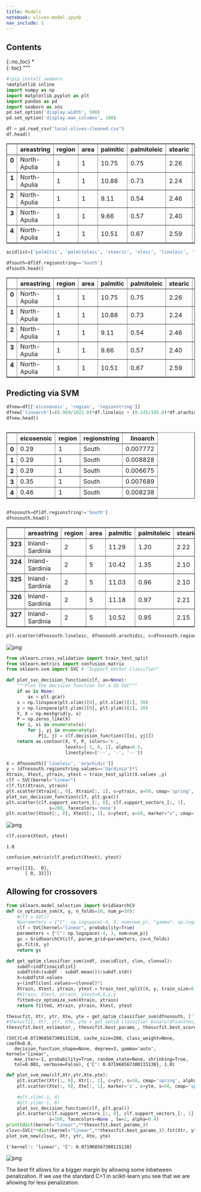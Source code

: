```yaml
---
title: Models
notebook: olives-model.ipynb
nav_include: 1
---
```


## Contents
{:.no_toc}
*  
{: toc}
"""

```python
#!pip install seaborn
%matplotlib inline
import numpy as np
import matplotlib.pyplot as plt
import pandas as pd
import seaborn as sns
pd.set_option('display.width', 500)
pd.set_option('display.max_columns', 100)
```




```python
df = pd.read_csv("local-olives-cleaned.csv")
df.head()
```





<div>
<style>
    .dataframe thead tr:only-child th {
        text-align: right;
    }

    .dataframe thead th {
        text-align: left;
    }

    .dataframe tbody tr th {
        vertical-align: top;
    }
</style>
<table border="1" class="dataframe">
  <thead>
    <tr style="text-align: right;">
      <th></th>
      <th>areastring</th>
      <th>region</th>
      <th>area</th>
      <th>palmitic</th>
      <th>palmitoleic</th>
      <th>stearic</th>
      <th>oleic</th>
      <th>linoleic</th>
      <th>linolenic</th>
      <th>arachidic</th>
      <th>eicosenoic</th>
      <th>regionstring</th>
    </tr>
  </thead>
  <tbody>
    <tr>
      <th>0</th>
      <td>North-Apulia</td>
      <td>1</td>
      <td>1</td>
      <td>10.75</td>
      <td>0.75</td>
      <td>2.26</td>
      <td>78.23</td>
      <td>6.72</td>
      <td>0.36</td>
      <td>0.60</td>
      <td>0.29</td>
      <td>South</td>
    </tr>
    <tr>
      <th>1</th>
      <td>North-Apulia</td>
      <td>1</td>
      <td>1</td>
      <td>10.88</td>
      <td>0.73</td>
      <td>2.24</td>
      <td>77.09</td>
      <td>7.81</td>
      <td>0.31</td>
      <td>0.61</td>
      <td>0.29</td>
      <td>South</td>
    </tr>
    <tr>
      <th>2</th>
      <td>North-Apulia</td>
      <td>1</td>
      <td>1</td>
      <td>9.11</td>
      <td>0.54</td>
      <td>2.46</td>
      <td>81.13</td>
      <td>5.49</td>
      <td>0.31</td>
      <td>0.63</td>
      <td>0.29</td>
      <td>South</td>
    </tr>
    <tr>
      <th>3</th>
      <td>North-Apulia</td>
      <td>1</td>
      <td>1</td>
      <td>9.66</td>
      <td>0.57</td>
      <td>2.40</td>
      <td>79.52</td>
      <td>6.19</td>
      <td>0.50</td>
      <td>0.78</td>
      <td>0.35</td>
      <td>South</td>
    </tr>
    <tr>
      <th>4</th>
      <td>North-Apulia</td>
      <td>1</td>
      <td>1</td>
      <td>10.51</td>
      <td>0.67</td>
      <td>2.59</td>
      <td>77.71</td>
      <td>6.72</td>
      <td>0.50</td>
      <td>0.80</td>
      <td>0.46</td>
      <td>South</td>
    </tr>
  </tbody>
</table>
</div>





```python
acidlist=['palmitic', 'palmitoleic', 'stearic', 'oleic', 'linoleic', 'linolenic', 'arachidic', 'eicosenoic']
```




```python
dfsouth=df[df.regionstring=='South']
dfsouth.head()
```





<div>
<style>
    .dataframe thead tr:only-child th {
        text-align: right;
    }

    .dataframe thead th {
        text-align: left;
    }

    .dataframe tbody tr th {
        vertical-align: top;
    }
</style>
<table border="1" class="dataframe">
  <thead>
    <tr style="text-align: right;">
      <th></th>
      <th>areastring</th>
      <th>region</th>
      <th>area</th>
      <th>palmitic</th>
      <th>palmitoleic</th>
      <th>stearic</th>
      <th>oleic</th>
      <th>linoleic</th>
      <th>linolenic</th>
      <th>arachidic</th>
      <th>eicosenoic</th>
      <th>regionstring</th>
    </tr>
  </thead>
  <tbody>
    <tr>
      <th>0</th>
      <td>North-Apulia</td>
      <td>1</td>
      <td>1</td>
      <td>10.75</td>
      <td>0.75</td>
      <td>2.26</td>
      <td>78.23</td>
      <td>6.72</td>
      <td>0.36</td>
      <td>0.60</td>
      <td>0.29</td>
      <td>South</td>
    </tr>
    <tr>
      <th>1</th>
      <td>North-Apulia</td>
      <td>1</td>
      <td>1</td>
      <td>10.88</td>
      <td>0.73</td>
      <td>2.24</td>
      <td>77.09</td>
      <td>7.81</td>
      <td>0.31</td>
      <td>0.61</td>
      <td>0.29</td>
      <td>South</td>
    </tr>
    <tr>
      <th>2</th>
      <td>North-Apulia</td>
      <td>1</td>
      <td>1</td>
      <td>9.11</td>
      <td>0.54</td>
      <td>2.46</td>
      <td>81.13</td>
      <td>5.49</td>
      <td>0.31</td>
      <td>0.63</td>
      <td>0.29</td>
      <td>South</td>
    </tr>
    <tr>
      <th>3</th>
      <td>North-Apulia</td>
      <td>1</td>
      <td>1</td>
      <td>9.66</td>
      <td>0.57</td>
      <td>2.40</td>
      <td>79.52</td>
      <td>6.19</td>
      <td>0.50</td>
      <td>0.78</td>
      <td>0.35</td>
      <td>South</td>
    </tr>
    <tr>
      <th>4</th>
      <td>North-Apulia</td>
      <td>1</td>
      <td>1</td>
      <td>10.51</td>
      <td>0.67</td>
      <td>2.59</td>
      <td>77.71</td>
      <td>6.72</td>
      <td>0.50</td>
      <td>0.80</td>
      <td>0.46</td>
      <td>South</td>
    </tr>
  </tbody>
</table>
</div>



## Predicting via SVM



```python
dfnew=df[['eicosenoic', 'region', 'regionstring']]
dfnew['linoarch']=(0.969/1022.0)*df.linoleic + (0.245/105.0)*df.arachidic
dfnew.head()
```





<div style="max-height:1000px;max-width:1500px;overflow:auto;">
<table border="1" class="dataframe">
  <thead>
    <tr style="text-align: right;">
      <th></th>
      <th>eicosenoic</th>
      <th>region</th>
      <th>regionstring</th>
      <th>linoarch</th>
    </tr>
  </thead>
  <tbody>
    <tr>
      <th>0</th>
      <td> 0.29</td>
      <td> 1</td>
      <td> South</td>
      <td> 0.007772</td>
    </tr>
    <tr>
      <th>1</th>
      <td> 0.29</td>
      <td> 1</td>
      <td> South</td>
      <td> 0.008828</td>
    </tr>
    <tr>
      <th>2</th>
      <td> 0.29</td>
      <td> 1</td>
      <td> South</td>
      <td> 0.006675</td>
    </tr>
    <tr>
      <th>3</th>
      <td> 0.35</td>
      <td> 1</td>
      <td> South</td>
      <td> 0.007689</td>
    </tr>
    <tr>
      <th>4</th>
      <td> 0.46</td>
      <td> 1</td>
      <td> South</td>
      <td> 0.008238</td>
    </tr>
  </tbody>
</table>
</div>





```python
dfnosouth=df[df.regionstring!='South']
dfnosouth.head()
```





<div>
<style>
    .dataframe thead tr:only-child th {
        text-align: right;
    }

    .dataframe thead th {
        text-align: left;
    }

    .dataframe tbody tr th {
        vertical-align: top;
    }
</style>
<table border="1" class="dataframe">
  <thead>
    <tr style="text-align: right;">
      <th></th>
      <th>areastring</th>
      <th>region</th>
      <th>area</th>
      <th>palmitic</th>
      <th>palmitoleic</th>
      <th>stearic</th>
      <th>oleic</th>
      <th>linoleic</th>
      <th>linolenic</th>
      <th>arachidic</th>
      <th>eicosenoic</th>
      <th>regionstring</th>
    </tr>
  </thead>
  <tbody>
    <tr>
      <th>323</th>
      <td>Inland-Sardinia</td>
      <td>2</td>
      <td>5</td>
      <td>11.29</td>
      <td>1.20</td>
      <td>2.22</td>
      <td>72.72</td>
      <td>11.12</td>
      <td>0.43</td>
      <td>0.98</td>
      <td>0.02</td>
      <td>Sardinia</td>
    </tr>
    <tr>
      <th>324</th>
      <td>Inland-Sardinia</td>
      <td>2</td>
      <td>5</td>
      <td>10.42</td>
      <td>1.35</td>
      <td>2.10</td>
      <td>73.76</td>
      <td>11.16</td>
      <td>0.35</td>
      <td>0.90</td>
      <td>0.03</td>
      <td>Sardinia</td>
    </tr>
    <tr>
      <th>325</th>
      <td>Inland-Sardinia</td>
      <td>2</td>
      <td>5</td>
      <td>11.03</td>
      <td>0.96</td>
      <td>2.10</td>
      <td>73.80</td>
      <td>10.85</td>
      <td>0.32</td>
      <td>0.94</td>
      <td>0.03</td>
      <td>Sardinia</td>
    </tr>
    <tr>
      <th>326</th>
      <td>Inland-Sardinia</td>
      <td>2</td>
      <td>5</td>
      <td>11.18</td>
      <td>0.97</td>
      <td>2.21</td>
      <td>72.79</td>
      <td>11.54</td>
      <td>0.35</td>
      <td>0.94</td>
      <td>0.02</td>
      <td>Sardinia</td>
    </tr>
    <tr>
      <th>327</th>
      <td>Inland-Sardinia</td>
      <td>2</td>
      <td>5</td>
      <td>10.52</td>
      <td>0.95</td>
      <td>2.15</td>
      <td>73.88</td>
      <td>11.26</td>
      <td>0.31</td>
      <td>0.92</td>
      <td>0.01</td>
      <td>Sardinia</td>
    </tr>
  </tbody>
</table>
</div>





```python
plt.scatter(dfnosouth.linoleic, dfnosouth.arachidic, c=dfnosouth.region, s=50);
```



![png](olives-model_files/olives-model_8_0.png)




```python
from sklearn.cross_validation import train_test_split
from sklearn.metrics import confusion_matrix
from sklearn.svm import SVC # "Support Vector Classifier"

def plot_svc_decision_function(clf, ax=None):
    """Plot the decision function for a 2D SVC"""
    if ax is None:
        ax = plt.gca()
    x = np.linspace(plt.xlim()[0], plt.xlim()[1], 30)
    y = np.linspace(plt.ylim()[0], plt.ylim()[1], 30)
    Y, X = np.meshgrid(y, x)
    P = np.zeros_like(X)
    for i, xi in enumerate(x):
        for j, yj in enumerate(y):
            P[i, j] = clf.decision_function([[xi, yj]])
    return ax.contour(X, Y, P, colors='k',
                      levels=[-1, 0, 1], alpha=0.5,
                      linestyles=['--', '-', '--'])

```




```python
X = dfnosouth[['linoleic', 'arachidic']]
y = (dfnosouth.regionstring.values=='Sardinia')*1
Xtrain, Xtest, ytrain, ytest = train_test_split(X.values ,y)
clf = SVC(kernel="linear")
clf.fit(Xtrain, ytrain)
plt.scatter(Xtrain[:, 0], Xtrain[:, 1], c=ytrain, s=50, cmap='spring', alpha=0.3)
plot_svc_decision_function(clf, plt.gca())
plt.scatter(clf.support_vectors_[:, 0], clf.support_vectors_[:, 1],
                s=200, facecolors='none')
plt.scatter(Xtest[:, 0], Xtest[:, 1], c=ytest, s=50, marker="s", cmap='spring', alpha=0.5);
```



![png](olives-model_files/olives-model_10_0.png)




```python
clf.score(Xtest, ytest)
```





    1.0





```python
confusion_matrix(clf.predict(Xtest), ytest)
```





    array([[31,  0],
           [ 0, 32]])



## Allowing for crossovers



```python
from sklearn.model_selection import GridSearchCV
def cv_optimize_svm(X, y, n_folds=10, num_p=50):
    #clf = SVC()
    #parameters = {"C": np.logspace(-4, 3, num=num_p), "gamma": np.logspace(-4, 3, num=10)}
    clf = SVC(kernel="linear", probability=True)
    parameters = {"C": np.logspace(-4, 3, num=num_p)}
    gs = GridSearchCV(clf, param_grid=parameters, cv=n_folds)
    gs.fit(X, y)
    return gs

def get_optim_classifier_svm(indf, inacidlist, clon, clonval):
    subdf=indf[inacidlist]
    subdfstd=(subdf - subdf.mean())/subdf.std()
    X=subdfstd.values
    y=(indf[clon].values==clonval)*1
    Xtrain, Xtest, ytrain, ytest = train_test_split(X, y, train_size=0.8)
    #Xtrain, Xtest, ytrain, ytest=X,X,y,y
    fitted=cv_optimize_svm(Xtrain, ytrain)
    return fitted, Xtrain, ytrain, Xtest, ytest
```




```python
thesvcfit, Xtr, ytr, Xte, yte = get_optim_classifier_svm(dfnosouth, ['linoleic','arachidic'],'regionstring', "Sardinia")
#thesvcfit, Xtr, ytr, Xte, yte = get_optim_classifier_binary(dfsouthns, ['palmitic','palmitoleic'],'area', 3)
thesvcfit.best_estimator_, thesvcfit.best_params_, thesvcfit.best_score_
```





    (SVC(C=0.071968567300115138, cache_size=200, class_weight=None, coef0=0.0,
       decision_function_shape=None, degree=3, gamma='auto', kernel='linear',
       max_iter=-1, probability=True, random_state=None, shrinking=True,
       tol=0.001, verbose=False), {'C': 0.071968567300115138}, 1.0)





```python
def plot_svm_new(clf,Xtr,ytr,Xte,yte):
    plt.scatter(Xtr[:, 0], Xtr[:, 1], c=ytr, s=50, cmap='spring', alpha=0.5)
    plt.scatter(Xte[:, 0], Xte[:, 1], marker='s', c=yte, s=50, cmap='spring', alpha=0.5)

    #plt.xlim(-1, 4)
    #plt.ylim(-1, 6)
    plot_svc_decision_function(clf, plt.gca())
    plt.scatter(clf.support_vectors_[:, 0], clf.support_vectors_[:, 1],
                s=100, facecolors=None , lw=2, alpha=0.4)
print(dict(kernel="linear",**thesvcfit.best_params_))
clsvc=SVC(**dict(kernel="linear",**thesvcfit.best_params_)).fit(Xtr, ytr)
plot_svm_new(clsvc, Xtr, ytr, Xte, yte)
```


    {'kernel': 'linear', 'C': 0.071968567300115138}
    


![png](olives-model_files/olives-model_16_1.png)


The best fit allows for a bigger margin by allowing some inbetween penalization. If we use the standard C=1 in scikit-learn you see that we are allowing for less penalization.
